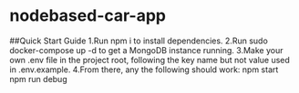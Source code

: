 # nodebased-car-app

##Quick Start Guide
1.Run npm i to install dependencies.
2.Run sudo docker-compose up -d to get a MongoDB instance running.
3.Make your own .env file in the project root, following the key name but not value used in .env.example.
4.From there, any the following should work:
   npm start
   npm run debug
